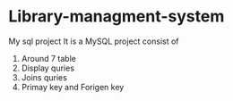 # Library-managment-system
My sql project
It is a MySQL project consist of
  1. Around 7 table 
  2. Display quries 
  3. Joins quries
  4. Primay key and Forigen key
